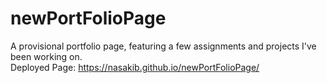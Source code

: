 # newPortFolioPage
A provisional portfolio page, featuring a few assignments and projects I've been working on.
<br />
Deployed Page: https://nasakib.github.io/newPortFolioPage/
